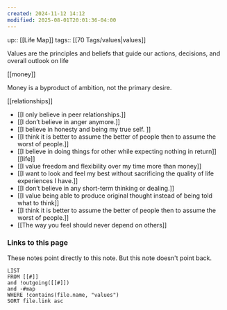 ```yaml
---
created: 2024-11-12 14:12
modified: 2025-08-01T20:01:36-04:00
---
```

up:: [[Life Map]]
tags:: [[70 Tags/values|values]]

Values are the principles and beliefs that guide our actions, decisions, and overall outlook on life

[[money]]

Money is a byproduct of ambition, not the primary desire.

[[relationships]]
- [[I only believe in peer relationships.]]
- [[I don’t believe in anger anymore.]]
- [[I believe in honesty and being my true self. ]]
- [[I think it is better to assume the better of people then to assume the worst of people.]]
- [[I believe in doing things for other while expecting nothing in return]]
[[life]]
- [[I value freedom and flexibility over my time more than money]]
- [[I want to look and feel my best without sacrificing the quality of life experiences I have.]]
- [[I don’t believe in any short-term thinking or dealing.]]
- [[I value being able to produce original thought instead of being told what to think]]
- [[I think it is better to assume the better of people then to assume the worst of people.]]
- [[The way you feel should never depend on others]]




### Links to this page
These notes point directly to this note. But this note doesn't point back.
```dataview
LIST
FROM [[#]]
and !outgoing([[#]])
and -#map
WHERE !contains(file.name, "values")
SORT file.link asc
```
